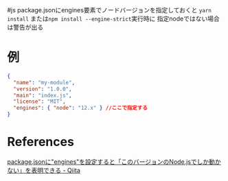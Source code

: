 #js 
package.jsonにengines要素でノードバージョンを指定しておくと
`yarn install` または`npm install --engine-strict`実行時に
指定nodeではない場合は警告が出る

# 例
```json:package.json
{
  "name": "my-module",
  "version": "1.0.0",
  "main": "index.js",
  "license": "MIT",
  "engines": { "node": "12.x" } //ここで指定する
}
```

# References
[package.jsonに"engines"を設定すると「このバージョンのNode.jsでしか動かない」を表明できる - Qiita](https://qiita.com/suin/items/994458418c737cc9c3e8)